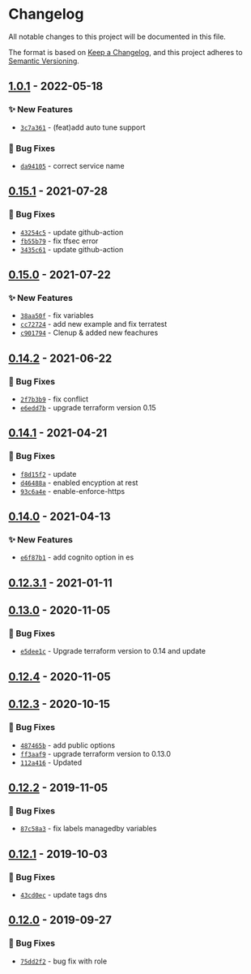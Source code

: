 # Changelog
All notable changes to this project will be documented in this file.

The format is based on [Keep a Changelog](https://keepachangelog.com/en/1.0.0/),
and this project adheres to [Semantic Versioning](https://semver.org/spec/v2.0.0.html).

## [1.0.1] - 2022-05-18
### :sparkles: New Features
- [`3c7a361`](https://github.com/clouddrove/terraform-aws-elasticsearch/commit/3c7a361980682e458df8b9031c389732f959439a) - (feat)add auto tune support

### :bug: Bug Fixes
- [`da94105`](https://github.com/clouddrove/terraform-aws-elasticsearch/commit/da9410584f57350facf39a85e4f1062e5db16cfa) - correct service name

## [0.15.1] - 2021-07-28
### :bug: Bug Fixes
- [`43254c5`](https://github.com/clouddrove/terraform-aws-elasticsearch/commit/43254c5c0a6f1f6e89e50cdf9e7f84e391333f02) - update github-action
- [`fb55b79`](https://github.com/clouddrove/terraform-aws-elasticsearch/commit/fb55b79c3c7c7501a057dcca694824835b57c2ba) - fix tfsec error
- [`3435c61`](https://github.com/clouddrove/terraform-aws-elasticsearch/commit/3435c6106eab896b67724092b866279a32ce04b8) - update github-action

## [0.15.0] - 2021-07-22
### :sparkles: New Features
- [`38aa50f`](https://github.com/clouddrove/terraform-aws-elasticsearch/commit/38aa50f8ce2071d24536d517d4f8332eb891b140) - fix variables
- [`cc72724`](https://github.com/clouddrove/terraform-aws-elasticsearch/commit/cc72724bb00149bff6aac5bfc0987ba0b6313d6b) - add new example and fix terratest
- [`c901794`](https://github.com/clouddrove/terraform-aws-elasticsearch/commit/c9017944ba5256270cdf42bfc8aee5e9bc54e0eb) - Clenup & added new feachures

## [0.14.2] - 2021-06-22
### :bug: Bug Fixes
- [`2f7b3b9`](https://github.com/clouddrove/terraform-aws-elasticsearch/commit/2f7b3b9b4e60408ef46a3681dbdeeef4621b4ac0) - fix conflict
- [`e6edd7b`](https://github.com/clouddrove/terraform-aws-elasticsearch/commit/e6edd7b9511a677a3280cd58bb084f333652a1fb) - upgrade terraform version 0.15

## [0.14.1] - 2021-04-21
### :bug: Bug Fixes
- [`f8d15f2`](https://github.com/clouddrove/terraform-aws-elasticsearch/commit/f8d15f26e7670f187e1774e53e9006e53bff9b5a) - update
- [`d46488a`](https://github.com/clouddrove/terraform-aws-elasticsearch/commit/d46488afc86120f87960c795b387a11fd7ba77f9) - enabled encyption at rest
- [`93c6a4e`](https://github.com/clouddrove/terraform-aws-elasticsearch/commit/93c6a4e4eb9c3c8e72dbe8775d3afc02f6d482a5) - enable-enforce-https

## [0.14.0] - 2021-04-13
### :sparkles: New Features
- [`e6f87b1`](https://github.com/clouddrove/terraform-aws-elasticsearch/commit/e6f87b141101f9bcb49cbe09ef06d0ccb64ca27a) - add cognito option in es

## [0.12.3.1] - 2021-01-11

## [0.13.0] - 2020-11-05
### :bug: Bug Fixes
- [`e5dee1c`](https://github.com/clouddrove/terraform-aws-elasticsearch/commit/e5dee1c508eba46d20f838cf66f24f428c9af15b) - Upgrade terraform version to 0.14 and update

## [0.12.4] - 2020-11-05

## [0.12.3] - 2020-10-15
### :bug: Bug Fixes
- [`487465b`](https://github.com/clouddrove/terraform-aws-elasticsearch/commit/487465b233fbd1f09f3601acbf087805a065e3f4) - add public options
- [`ff3aaf9`](https://github.com/clouddrove/terraform-aws-elasticsearch/commit/ff3aaf9ee45b0d976cc31f84aeedba023a4ed8ea) - upgrade terraform version to 0.13.0
- [`112a416`](https://github.com/clouddrove/terraform-aws-elasticsearch/commit/112a416ecd579c8f272bc1dfff9c6f39e3b606f9) - Updated

## [0.12.2] - 2019-11-05
### :bug: Bug Fixes
- [`87c58a3`](https://github.com/clouddrove/terraform-aws-elasticsearch/commit/87c58a37df78967b632df92261cffd719a9f7f8b) - fix labels managedby variables

## [0.12.1] - 2019-10-03
### :bug: Bug Fixes
- [`43cd0ec`](https://github.com/clouddrove/terraform-aws-elasticsearch/commit/43cd0ec6729af7548bc21f0c19dfc4ca5f57befa) - update tags dns

## [0.12.0] - 2019-09-27
### :bug: Bug Fixes
- [`75dd2f2`](https://github.com/clouddrove/terraform-aws-elasticsearch/commit/75dd2f2f004bcbb93287d71a648594a45578a528) - bug fix with role

[0.12.0]: https://github.com/clouddrove/terraform-aws-elasticsearch/compare/0.12.0...master
[0.12.1]: https://github.com/clouddrove/terraform-aws-elasticsearch/compare/0.12.1...master
[0.12.2]: https://github.com/clouddrove/terraform-aws-elasticsearch/compare/0.12.2...master
[0.12.3]: https://github.com/clouddrove/terraform-aws-elasticsearch/compare/0.12.3...master
[0.12.4]: https://github.com/clouddrove/terraform-aws-elasticsearch/releases/tag/0.12.4
[0.13.0]: https://github.com/clouddrove/terraform-aws-elasticsearch/compare/0.13.0...master
[0.12.3.1]: https://github.com/clouddrove/terraform-aws-elasticsearch/releases/tag/0.12.3.1
[0.14.0]: https://github.com/clouddrove/terraform-aws-elasticsearch/compare/0.14.0...master
[0.14.1]: https://github.com/clouddrove/terraform-aws-elasticsearch/compare/0.14.1...master
[0.14.2]: https://github.com/clouddrove/terraform-aws-elasticsearch/compare/0.14.2...master
[0.15.0]: https://github.com/clouddrove/terraform-aws-elasticsearch/compare/0.15.0...master
[0.15.1]: https://github.com/clouddrove/terraform-aws-elasticsearch/compare/0.15.1...master
[1.0.1]: https://github.com/clouddrove/terraform-aws-elasticsearch/compare/1.0.1...master
